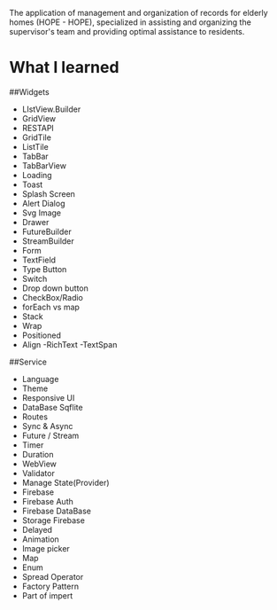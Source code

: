 The application of management and organization of records for elderly homes (HOPE - HOPE), specialized in assisting and organizing the supervisor's team and providing optimal assistance to residents.
# What I learned

##Widgets

- LIstView.Builder
- GridView
- RESTAPI
- GridTile
- ListTile
- TabBar
- TabBarView
- Loading
- Toast
- Splash Screen
- Alert Dialog
- Svg Image
- Drawer
- FutureBuilder
- StreamBuilder
- Form
- TextField
- Type Button
- Switch
- Drop down button
- CheckBox/Radio
- forEach vs map
- Stack
- Wrap
- Positioned
- Align
-RichText
-TextSpan

##Service
- Language
- Theme
- Responsive UI
- DataBase Sqflite
- Routes
- Sync & Async
- Future / Stream
- Timer
- Duration
- WebView
- Validator
- Manage State(Provider)
- Firebase
- Firebase Auth
- Firebase DataBase
- Storage Firebase
- Delayed
- Animation
- Image picker
- Map
- Enum
- Spread Operator
- Factory Pattern
- Part of impert

